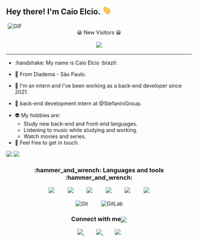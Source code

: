 <h2> Hey there! I'm Caio Elcio. <img src="https://raw.githubusercontent.com/devSouvik/devSouvik/master/Hi.gif" width="25"></h2>
<img align="right" alt="GIF" src="https://academy.vcsis.com.br/wp-content/uploads/2014/10/post-perfeito.gif" width="500"/>
<p align="center"> 
  😀 New Visitors 😀
   <br><br>
   <img alingn="center" src="https://profile-counter.glitch.me/Caio-Elcio/count.svg"/> 
 
   ********************
 </p>
 
 - <p>:handshake: My name is Caio Elcio :brazil:</p>
- <p>📍 From Diadema - São Paulo.</p>
- <p>🤵 I'm an intern and I've been working as a back-end developer since 2021.</p>
- <p>🤵 back-end development intern at @StefaniniGroup.</p>
- 👽 My hobbies are: 
  - Study new back-end and front-end languages.
  - Listening to music while studying and working.
  - Watch movies and series.
- 💬 Feel free to get in touch.

<div>
  <img height="150em" src="https://github-readme-stats.vercel.app/api?username=Caio-Elcio&show_icons=true&theme=dracula&include_all_commits=true&count_private=true"/>
  <img height="150em" src="https://github-readme-stats.vercel.app/api/top-langs/?username=Caio-Elcio&layout=compact&langs_count=16&theme=dracula"/>
</div>

<div align="center">
  <h3 align="center">:hammer_and_wrench: Languages and tools :hammer_and_wrench:</h3>
</div>

<p align="center">    
    <img src="https://img.shields.io/badge/HTML5-E34F26?style=for-the-badge&logo=html5&logoColor=white">  
    &nbsp;&nbsp;&nbsp;&nbsp;&nbsp;&nbsp;&nbsp;
    <img src="https://img.shields.io/badge/CSS3-1572B6?style=for-the-badge&logo=css3&logoColor=white">
    &nbsp;&nbsp;&nbsp;&nbsp;&nbsp;&nbsp;&nbsp;
    <img src="https://img.shields.io/badge/JavaScript-323330?style=for-the-badge&logo=javascript&logoColor=F7DF1E">
    &nbsp;&nbsp;&nbsp;&nbsp;&nbsp;&nbsp;&nbsp;
    <img src="https://img.shields.io/badge/Java-ED8B00?style=for-the-badge&logo=java&logoColor=white">
    &nbsp;&nbsp;&nbsp;&nbsp;&nbsp;&nbsp;&nbsp;
    <img src="https://img.shields.io/badge/Amazon_AWS-232F3E?style=for-the-badge&logo=amazon-aws&logoColor=white">
    &nbsp;&nbsp;&nbsp;&nbsp;&nbsp;&nbsp;&nbsp;
    <img src="https://img.shields.io/badge/MySQL-00000F?style=for-the-badge&logo=mysql&logoColor=white"><br><br>
    &nbsp;&nbsp;&nbsp;&nbsp;&nbsp;&nbsp;&nbsp;
    <img alt="Git" src="https://img.shields.io/badge/git-%23F05033.svg?style=for-the-badge&logo=git&logoColor=white">
    &nbsp;&nbsp;&nbsp;&nbsp;&nbsp;&nbsp;&nbsp;
    <img alt="GitLab" src="https://img.shields.io/badge/gitlab-%23181717.svg?style=for-the-badge&logo=gitlab&logoColor=white"/>
    &nbsp;&nbsp;&nbsp;&nbsp;&nbsp;&nbsp;&nbsp;
</p>

<div align="center">
  <h3 align="center">Connect with me<img align="center" src="https://github.com/rajput2107/rajput2107/blob/master/Assets/Handshake.gif" height="33px" /></h3> 
</div>

<p align="center">
    <a href="https://github.com/Caio-Elcio">
        <img  src="https://img.shields.io/badge/github-%23100000.svg?&style=for-the-badge&logo=github&logoColor=white&link=mailto:https://github.com/Caio-Elcio">
    </a>
    &nbsp;&nbsp;&nbsp;&nbsp;&nbsp;&nbsp;&nbsp;
   <a href="mailto:eloyduartecaio@gmail.com">
        <img src="https://img.shields.io/badge/gmail-D14836?&style=for-the-badge&logo=gmail&logoColor=white&link=mailto:eloyduartecaio@gmail.com">
    </a>
    &nbsp;&nbsp;&nbsp;&nbsp;&nbsp;&nbsp;&nbsp;
    <a href="https://www.linkedin.com/in/caio-elcio-733426204?lipi=urn%3Ali%3Apage%3Ad_flagship3_profile_view_base_contact_details%3BHl9x65e5Rs6%2BcNhh9Sfcdg%3D%3D">
        <img src="https://img.shields.io/badge/linkedin-%230077B5.svg?&style=for-the-badge&logo=linkedin&logoColor=white&link=mailto:https://www.linkedin.com/in/caio-elcio-733426204?lipi=urn%3Ali%3Apage%3Ad_flagship3_profile_view_base_contact_details%3BOa8gs2CqTOaxCJJZjGtaRQ%3D%3D">
    </a>
</p>
